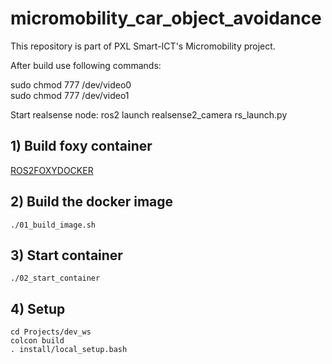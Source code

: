 # micromobility_car_object_avoidance
This repository is part of PXL Smart-ICT's Micromobility project. 


After build use following commands:

  sudo chmod 777 /dev/video0 \
  sudo chmod 777 /dev/video1

Start realsense node:
  ros2 launch realsense2_camera rs_launch.py

## 1) Build foxy container
[ROS2FOXYDOCKER](https://github.com/PXLAIRobotics/ROS2FoxyDocker)

## 2) Build the docker image
````
./01_build_image.sh
````

## 3) Start container
````
./02_start_container
````

## 4) Setup
````
cd Projects/dev_ws
colcon build
. install/local_setup.bash
````
